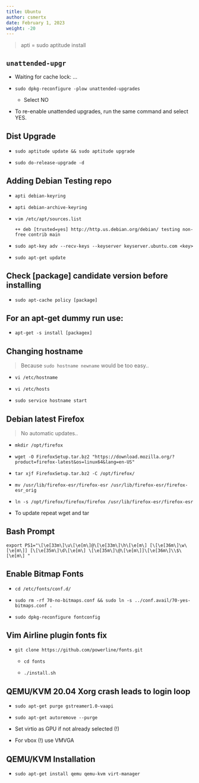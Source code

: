 ```yaml
---
title: Ubuntu
author: csmertx
date: February 1, 2023
weight: -20
---
```


> apti = sudo aptitude install

## ```unattended-upgr```

- Waiting for cache lock: ...

- ```sudo dpkg-reconfigure -plow unattended-upgrades```

    - Select NO

- To re-enable unattended upgrades, run the same command and select YES.

## Dist Upgrade

- ```sudo aptitude update && sudo aptitude upgrade```

- ```sudo do-release-upgrade -d```

## Adding Debian Testing repo

- ```apti debian-keyring```

- ```apti debian-archive-keyring```

- ```vim /etc/apt/sources.list```

    ```
    ++ deb [trusted=yes] http://http.us.debian.org/debian/ testing non-free contrib main
    ```

- ```sudo apt-key adv --recv-keys --keyserver keyserver.ubuntu.com <key>```

- ```sudo apt-get update```

## Check [package] candidate version before installing

- ```sudo apt-cache policy [package]```

## For an apt-get dummy run use:

- ```apt-get -s install [packagex]```

## Changing hostname 

> Because ```sudo hostname newname``` would be too easy..

- ```vi /etc/hostname```

- ```vi /etc/hosts```

- ```sudo service hostname start```

## Debian latest Firefox

> No automatic updates..

- ```mkdir /opt/firefox```

- ```wget -O FirefoxSetup.tar.bz2 "https://download.mozilla.org/?product=firefox-latest&os=linux64&lang=en-US"```

- ```tar xjf FirefoxSetup.tar.bz2 -C /opt/firefox/```

- ```mv /usr/lib/firefox-esr/firefox-esr /usr/lib/firefox-esr/firefox-esr_orig```

- ```ln -s /opt/firefox/firefox/firefox /usr/lib/firefox-esr/firefox-esr```

- To update repeat wget and tar

## Bash Prompt

```
export PS1="\[\e[33m\]\u\[\e[m\]@\[\e[33m\]\h\[\e[m\] [\[\e[36m\]\w\[\e[m\]] [\[\e[35m\]\d\[\e[m\] \[\e[35m\]\@\[\e[m\]]\[\e[36m\]\\$\[\e[m\] "
```

## Enable Bitmap Fonts

- ```cd /etc/fonts/conf.d/```

- ```sudo rm -rf 70-no-bitmaps.conf && sudo ln -s ../conf.avail/70-yes-bitmaps.conf .```

- ```sudo dpkg-reconfigure fontconfig```

## Vim Airline plugin fonts fix

- ```git clone https://github.com/powerline/fonts.git```

    - ```cd fonts```

    - ```./install.sh```

## QEMU/KVM 20.04 Xorg crash leads to login loop

- ```sudo apt-get purge gstreamer1.0-vaapi```

- ```sudo apt-get autoremove --purge```

- Set virtio as GPU if not already selected (!)

- For vbox (!) use VMVGA

## QEMU/KVM Installation

- ```sudo apt-get install qemu qemu-kvm virt-manager```
